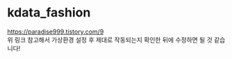 # kdata_fashion

https://paradise999.tistory.com/9 <br>
위 링크 참고해서 가상환경 설정 후 제대로 작동되는지 확인한 뒤에 수정하면 될 것 같습니다!
